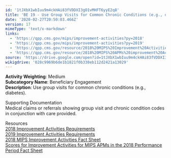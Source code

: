 ```yaml
---
id: '1tJXbX1wbIuu9m4ckHAi83fVDDXI3gO1vMHFT6yyE2q8'
title: 'BE 19 - Use Group Visits for Common Chronic Conditions (e.g., diabetes)'
date: '2020-02-27T20:50:03.466Z'
version: 17
mimeType: 'text/x-markdown'
links:
  - 'https://qpp.cms.gov/mips/improvement-activities?py=2018'
  - 'https://qpp.cms.gov/mips/improvement-activities?py=2019'
  - 'https://qpp.cms.gov/resource/2018%20MIPS%20Improvement%20Activities%20Fact%20Sheet'
  - 'https://qpp.cms.gov/resource/2018%20MIPS%20APMs%20improvement%20Activities%20scores%20fact%20sheet'
source: 'https://drive.google.com/open?id=1tJXbX1wbIuu9m4ckHAi83fVDDXI3gO1vMHFT6yyE2q8'
wikigdrive: '028c9969b6de1b1821f0b338eb112d2421a13029'
---
```





**Activity Weighting**: Medium  
**Subcategory Name**: Beneficiary Engagement  
**Description**: Use group visits for common chronic conditions (e.g., diabetes).




Supporting Documentation  
Medical claims or referrals showing group visit and chronic condition codes in conjunction with care provided.




Resources  
[2018 Improvement Activities Requirements](https://qpp.cms.gov/mips/improvement-activities?py=2018)  
[2019 Improvement Activities Requirements](https://qpp.cms.gov/mips/improvement-activities?py=2019)  
[2018 MIPS Improvement Activities Fact Sheet](https://qpp.cms.gov/resource/2018%20MIPS%20Improvement%20Activities%20Fact%20Sheet)  
[Scores for Improvement Activities for MIPS APMs in the 2018 Performance Period Fact Sheet](https://qpp.cms.gov/resource/2018%20MIPS%20APMs%20improvement%20Activities%20scores%20fact%20sheet)
